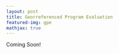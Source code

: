 ```yaml
---
layout: post
title: Georreferenced Program Evaluation
featured-img: gpe
mathjax: true
---
```


Coming Soon!

<!-- <img align="right" width="10%" src="{{site.baseurl}}/assets/img/posts/IDB_logo.jpg" width="10%">

# Georreferenced Program Evaluation (GPE)

Project led by urbanist data scientist [Antonio Vasquez Brust](https://bitsandbricks.github.io/), the GPE (Georeferenced Program Evaluation) R package includes functions that will allow the user to study various aspects of consumer or beneficiary behavior, including:

* Georeference postal addresses (converting street name and number to latitude and longitude points)

* Obtain base maps of any city’s urban grid and visualize overlaid projections of the distance traveled (between participants’ homes and points of service accessed, for example)

* Estimate a matrix of distances between sites accessed and consumer/beneficiary origin

* Calculate metrics of frequency, distribution by group, and distance travelled by consumers/beneficiaries to points of sale/access

* Create visualizations that explore the difference between frequency and type of consumption by consumer/beneficiary attribute (depending on the information available: socioeconomic status, length of program participation, type of program participation, etc)

Full code, description and installation instructions can be found [here](https://github.com/EL-BID/GPE). -->
